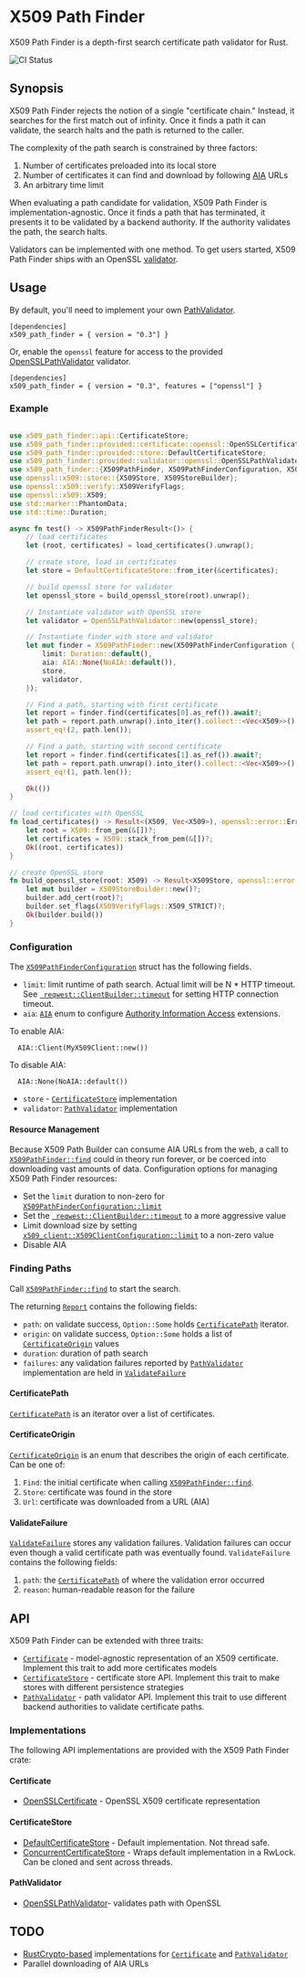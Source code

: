 # X509 Path Finder

X509 Path Finder is a depth-first search certificate path validator for Rust.

![CI Status](https://github.com/merlincinematic/x509-path-finder/actions/workflows/ci.yaml/badge.svg)

## Synopsis

X509 Path Finder rejects the notion of a single "certificate chain." Instead, it searches for the first match out of infinity. Once it finds a path it can validate, the search halts and the path is returned to the caller.

The complexity of the path search is constrained by three factors:

1. Number of certificates preloaded into its local store
2. Number of certificates it can find and download by following [AIA](https://datatracker.ietf.org/doc/html/rfc5280#section-4.2.2.1) URLs
3. An arbitrary time limit

When evaluating a path candidate for validation, X509 Path Finder is implementation-agnostic. Once it finds a path that has terminated, it presents it to be validated by a backend authority. If the authority validates the path, the search halts.

Validators can be implemented with one method. To get users started, X509 Path Finder ships with an OpenSSL [validator](crate::provided::validator::openssl::OpenSSLPathValidator).

## Usage

By default, you'll need to implement your own [PathValidator](crate::api::PathValidator).

````text
[dependencies]
x509_path_finder = { version = "0.3"] }
````

Or, enable the `openssl` feature for access to the provided [OpenSSLPathValidator](crate::provided::validator::openssl::OpenSSLPathValidator) validator.

````text
[dependencies]
x509_path_finder = { version = "0.3", features = ["openssl"] }
````


### Example

```` rust no_run

use x509_path_finder::api::CertificateStore;
use x509_path_finder::provided::certificate::openssl::OpenSSLCertificateIterator;
use x509_path_finder::provided::store::DefaultCertificateStore;
use x509_path_finder::provided::validator::openssl::OpenSSLPathValidator;
use x509_path_finder::{X509PathFinder, X509PathFinderConfiguration, X509PathFinderResult, AIA, NoAIA};
use openssl::x509::store::{X509Store, X509StoreBuilder};
use openssl::x509::verify::X509VerifyFlags;
use openssl::x509::X509;
use std::marker::PhantomData;
use std::time::Duration;

async fn test() -> X509PathFinderResult<()> {
    // load certificates
    let (root, certificates) = load_certificates().unwrap();

    // create store, load in certificates
    let store = DefaultCertificateStore::from_iter(&certificates);

    // build openssl store for validator
    let openssl_store = build_openssl_store(root).unwrap();

    // Instantiate validator with OpenSSL store
    let validator = OpenSSLPathValidator::new(openssl_store);

    // Instantiate finder with store and validator
    let mut finder = X509PathFinder::new(X509PathFinderConfiguration {
        limit: Duration::default(),
        aia: AIA::None(NoAIA::default()),
        store,
        validator,
    });

    // Find a path, starting with first certificate
    let report = finder.find(certificates[0].as_ref()).await?;
    let path = report.path.unwrap().into_iter().collect::<Vec<X509>>();
    assert_eq!(2, path.len());

    // Find a path, starting with second certificate
    let report = finder.find(certificates[1].as_ref()).await?;
    let path = report.path.unwrap().into_iter().collect::<Vec<X509>>();
    assert_eq!(1, path.len());

    Ok(())
}

// load certificates with OpenSSL
fn load_certificates() -> Result<(X509, Vec<X509>), openssl::error::ErrorStack> {
    let root = X509::from_pem(&[])?;
    let certificates = X509::stack_from_pem(&[])?;
    Ok((root, certificates))
}

// create OpenSSL store
fn build_openssl_store(root: X509) -> Result<X509Store, openssl::error::ErrorStack> {
    let mut builder = X509StoreBuilder::new()?;
    builder.add_cert(root)?;
    builder.set_flags(X509VerifyFlags::X509_STRICT)?;
    Ok(builder.build())
}

````

### Configuration


The  [`X509PathFinderConfiguration`](crate::X509PathFinderConfiguration) struct has the following fields.

* `limit`: limit runtime of path search. Actual limit will be N * HTTP timeout. See [` reqwest::ClientBuilder::timeout`](https://docs.rs/reqwest/0.11.20/reqwest/struct.ClientBuilder.html#method.timeout) for setting HTTP connection timeout.
* `aia`: [`AIA`](crate::AIA) enum to configure [Authority Information Access](https://datatracker.ietf.org/doc/html/rfc5280#section-4.2.2.1) extensions.

To enable AIA:
```` text
  AIA::Client(MyX509Client::new())
````  

To disable AIA:
```` text
  AIA::None(NoAIA::default())
````  
* `store` - [`CertificateStore`](crate::api::CertificateStore) implementation
* `validator`: [`PathValidator`](crate::api::PathValidator) implementation

#### Resource Management

Because X509 Path Builder can consume AIA URLs from the web, a call to [`X509PathFinder::find`](crate::X509PathFinder::find) could in theory run forever, or be coerced into downloading vast amounts of data. Configuration options for managing X509 Path Finder resources:

* Set the `limit` duration to non-zero for  [`X509PathFinderConfiguration::limit`](crate::X509PathFinderConfiguration::limit)
* Set the [` reqwest::ClientBuilder::timeout`](https://docs.rs/reqwest/0.11.20/reqwest/struct.ClientBuilder.html#method.timeout) to a more aggressive value
* Limit download size by setting [`x509_client::X509ClientConfiguration::limit`](https://docs.rs/x509-client/2.0.1/x509_client/struct.X509ClientConfiguration.html#structfield.limit) to a non-zero value
* Disable AIA

### Finding Paths

Call [`X509PathFinder::find`](crate::X509PathFinder::find) to start the search.

The returning [`Report`](crate::report::Report) contains the following fields:

* `path`: on validate success, `Option::Some` holds [`CertificatePath`](crate::report::CertificatePath) iterator.
* `origin`: on validate success, `Option::Some` holds a list of [`CertificateOrigin`](crate::report::CertificateOrigin) values
* `duration`: duration of path search 
* `failures`: any validation failures reported by [`PathValidator`](crate::api::PathValidator) implementation are held in [`ValidateFailure`](crate::report::ValidateFailure)

#### CertificatePath
[`CertificatePath`](crate::report::CertificatePath) is an iterator over a list of certificates.

#### CertificateOrigin
[`CertificateOrigin`](crate::report::CertificateOrigin) is an enum that describes the origin of each certificate. Can be one of:

1. `Find`: the initial certificate when calling [`X509PathFinder::find`](crate::X509PathFinder::find).
2. `Store`: certificate was found in the store
3. `Url`: certificate was downloaded from a URL (AIA)

#### ValidateFailure

[`ValidateFailure`](crate::report::ValidateFailure) stores any validation failures. Validation failures can occur even though a valid certificate path was eventually found. `ValidateFailure` contains the following fields:

1. `path`: the [`CertificatePath`](crate::report::CertificatePath) of where the validation error occurred
2. `reason`: human-readable reason for the failure

## API

X509 Path Finder can be extended with three traits:

* [`Certificate`](crate::api::Certificate) - model-agnostic representation of an X509 certificate. Implement this trait to add more certificates models
* [`CertificateStore`](crate::api::CertificateStore) - certificate store API. Implement this trait to make stores with different persistence strategies 
* [`PathValidator`](crate::api::PathValidator) - path validator API. Implement this trait to use different backend authorities to validate certificate paths.

### Implementations

The following API implementations are provided with the X509 Path Finder crate:

#### Certificate

* [OpenSSLCertificate](crate::provided::certificate::openssl::OpenSSLCertificate) - OpenSSL X509 certificate representation

#### CertificateStore

* [DefaultCertificateStore](crate::provided::store::DefaultCertificateStore) - Default implementation. Not thread safe.
* [ConcurrentCertificateStore](crate::provided::store::ConcurrentCertificateStore) - Wraps default implementation in a RwLock. Can be cloned and sent across threads.

#### PathValidator

* [OpenSSLPathValidator](crate::provided::validator::openssl::OpenSSLPathValidator)- validates path with OpenSSL

## TODO

* [RustCrypto-based](https://github.com/RustCrypto) implementations for  [`Certificate`](crate::api::Certificate) and  [`PathValidator`](crate::api::PathValidator) 
* Parallel downloading of AIA URLs
